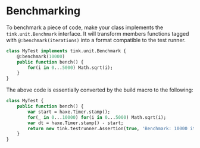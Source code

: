 # Benchmarking

To benchmark a piece of code, make your class implements the `tink.unit.Benchmark` interface.
It will transform members functions tagged with `@:benchmark(iterations)` into a format compatible to the test runner.

```haxe
class MyTest implements tink.unit.Benchmark {
	@:benchmark(10000)
	public function bench() {
		for(i in 0...5000) Math.sqrt(i);
	}
}
```

The above code is essentially converted by the build macro to the following: 

```haxe
class MyTest {
	public function bench() {
		var start = haxe.Timer.stamp();
		for(_ in 0...10000) for(i in 0...5000) Math.sqrt(i);
		var dt = haxe.Timer.stamp() - start;
		return new tink.testrunner.Assertion(true, 'Benchmark: 10000 iterations = ${dt}s');
	}
}
```
